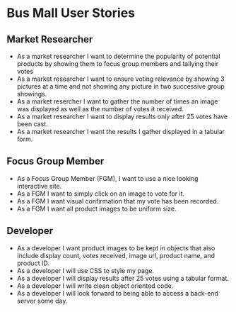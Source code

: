 # Bus Mall User Stories

## Market Researcher
* As a market researcher I want to determine the popularity of potential products by showing them to focus group members and tallying their votes
* As a market researcher I want to ensure voting relevance by showing 3 pictures at a time and not showing any picture in two successive group showings.
* As a market resercher I want to gather the number of times an image was displayed as well as the number of votes it received.
* As a market researcher I want to display results only after 25 votes have been cast.
* As a market researcher I want the results I gather displayed in a tabular form.

## Focus Group Member

* As a Focus Group Member (FGM), I want to use a nice looking interactive site.
* As a FGM I want to simply click on an image to vote for it.
* As a FGM I want visual confirmation that my vote has been recorded.
* As a FGM I want all product images to be uniform size.

## Developer

* As a developer I want product images to be kept in objects that also include display count, votes received, image url, product name, and product ID.
* As a developer I will use CSS to style my page.
* As a developer I will display results after 25 votes using a tabular format.
* As a developer I will write clean object oriented code.
* As a developer I will look forward to being able to access a back-end server some day.
